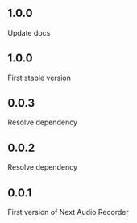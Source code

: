 ## 1.0.0
Update docs

## 1.0.0
First stable version

## 0.0.3
Resolve dependency

## 0.0.2
Resolve dependency

## 0.0.1
First version of Next Audio Recorder
